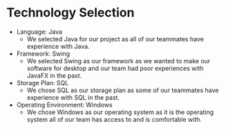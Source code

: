 # Technology Selection

- Language: Java
  - We selected Java for our project as all of our teammates have experience with Java.
- Framework: Swing
  - We selected Swing as our framework as we wanted to make our software for desktop and our team had poor experiences with JavaFX in the past.
- Storage Plan: SQL
  - We chose SQL as our storage plan as some of our teammates have experience with SQL in the past.
- Operating Environment: Windows
  - We chose Windows as our operating system as it is the operating system all of our team has access to and is comfortable with.

